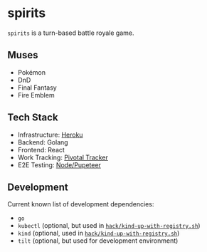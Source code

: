 # spirits

`spirits` is a turn-based battle royale game.

## Muses

* Pokémon
* DnD
* Final Fantasy
* Fire Emblem

## Tech Stack

* Infrastructure: [Heroku](https://oh-great-spirits.herokuapp.com/)
* Backend: Golang
* Frontend: React
* Work Tracking: [Pivotal Tracker](https://www.pivotaltracker.com/n/projects/2556075)
* E2E Testing: [Node/Pupeteer](test)

## Development

Current known list of development dependencies:
* `go`
* `kubectl` (optional, but used in [`hack/kind-up-with-registry.sh`](hack/kind-up-with-registry.sh))
* `kind` (optional, used in [`hack/kind-up-with-registry.sh`](hack/kind-up-with-registry.sh))
* `tilt` (optional, but used for development environment)
